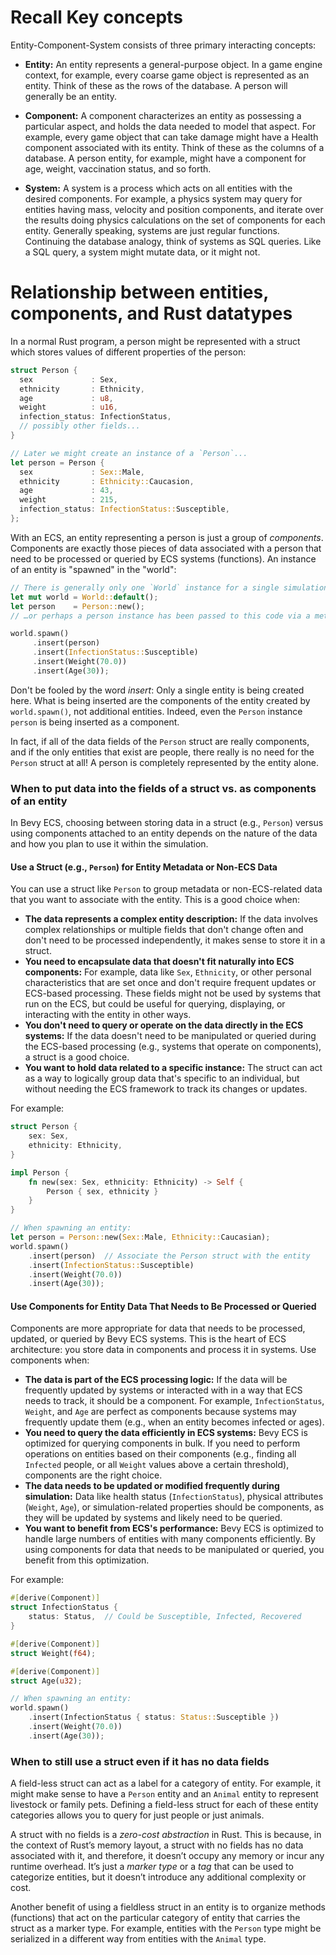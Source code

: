 # Recall Key concepts

Entity-Component-System consists of three primary interacting concepts:

 - **Entity:** An entity represents a general-purpose object. In a game engine context, for example, every coarse game object is represented as an entity. Think of these as the rows of the database. A person will generally be an entity. 

 - **Component:** A component characterizes an entity as possessing a particular aspect, and holds the data needed to model that aspect. For example, every game object that can take damage might have a Health component associated with its entity. Think of these as the columns of a database. A person entity, for example, might have a component for age, weight, vaccination status, and so forth. 

 - **System:** A system is a process which acts on all entities with the desired components. For example, a physics system may query for entities having mass, velocity and position components, and iterate over the results doing physics calculations on the set of components for each entity. Generally speaking, systems are just regular functions. Continuing the database analogy, think of systems as SQL queries. Like a SQL query, a system might mutate data, or it might not.

# Relationship between entities, components, and Rust datatypes

In a normal Rust program, a person might be represented with a struct which stores values of different properties of the person:

```rust
struct Person {
  sex             : Sex,
  ethnicity       : Ethnicity,
  age             : u8,
  weight          : u16,
  infection_status: InfectionStatus,
  // possibly other fields...
}

// Later we might create an instance of a `Person`...
let person = Person {
  sex             : Sex::Male,
  ethnicity       : Ethnicity::Caucasion,
  age             : 43,
  weight          : 215,
  infection_status: InfectionStatus::Susceptible,
};
```

With an ECS, an entity representing a person is just a group of *components*. Components are exactly those pieces of data associated with a person that need to be processed or queried by ECS systems (functions). An instance of an entity is "spawned" in the "world":

```rust
// There is generally only one `World` instance for a single simulation to which mutable access is given as necessary. 
let mut world = World::default();
let person    = Person::new(); 
// …or perhaps a person instance has been passed to this code via a method call.

world.spawn()
     .insert(person)
     .insert(InfectionStatus::Susceptible)
     .insert(Weight(70.0))
     .insert(Age(30));
```

Don't be fooled by the word *insert*: Only a single entity is being created here. What is being inserted are the components of the entity created by `world.spawn()`, not additional entities. Indeed, even the `Person` instance `person` is being inserted as a component.

In fact, if all of the data fields of the `Person` struct are really components, and if the only entities that exist are people, there really is no need for the `Person` struct at all! A person is completely represented by the entity alone.

### When to put data into the fields of a struct vs. as components of an entity

In Bevy ECS, choosing between storing data in a struct (e.g., `Person`) versus using components attached to an entity depends on the nature of the data and how you plan to use it within the simulation.

#### Use a Struct (e.g., `Person`) for Entity Metadata or Non-ECS Data

You can use a struct like `Person` to group metadata or non-ECS-related data that you want to associate with the entity. This is a good choice when:

- **The data represents a complex entity description:** If the data involves complex relationships or multiple fields that don't change often and don't need to be processed independently, it makes sense to store it in a struct.
- **You need to encapsulate data that doesn't fit naturally into ECS components:** For example, data like `Sex`, `Ethnicity`, or other personal characteristics that are set once and don't require frequent updates or ECS-based processing. These fields might not be used by systems that run on the ECS, but could be useful for querying, displaying, or interacting with the entity in other ways.
- **You don't need to query or operate on the data directly in the ECS systems:** If the data doesn't need to be manipulated or queried during the ECS-based processing (e.g., systems that operate on components), a struct is a good choice.
- **You want to hold data related to a specific instance:** The struct can act as a way to logically group data that's specific to an individual, but without needing the ECS framework to track its changes or updates.

For example:

```rust
struct Person {
    sex: Sex,
    ethnicity: Ethnicity,
}

impl Person {
    fn new(sex: Sex, ethnicity: Ethnicity) -> Self {
        Person { sex, ethnicity }
    }
}

// When spawning an entity:
let person = Person::new(Sex::Male, Ethnicity::Caucasian);
world.spawn()
    .insert(person)  // Associate the Person struct with the entity
    .insert(InfectionStatus::Susceptible)
    .insert(Weight(70.0))
    .insert(Age(30));
```



#### Use Components for Entity Data That Needs to Be Processed or Queried

Components are more appropriate for data that needs to be processed, updated, or queried by Bevy ECS systems. This is the heart of ECS architecture: you store data in components and process it in systems. Use components when:

- **The data is part of the ECS processing logic:** If the data will be frequently updated by systems or interacted with in a way that ECS needs to track, it should be a component. For example, `InfectionStatus`, `Weight`, and `Age` are perfect as components because systems may frequently update them (e.g., when an entity becomes infected or ages).
- **You need to query the data efficiently in ECS systems:** Bevy ECS is optimized for querying components in bulk. If you need to perform operations on entities based on their components (e.g., finding all `Infected` people, or all `Weight` values above a certain threshold), components are the right choice.
- **The data needs to be updated or modified frequently during simulation:** Data like health status (`InfectionStatus`), physical attributes (`Weight`, `Age`), or simulation-related properties should be components, as they will be updated by systems and likely need to be queried.
- **You want to benefit from ECS's performance:** Bevy ECS is optimized to handle large numbers of entities with many components efficiently. By using components for data that needs to be manipulated or queried, you benefit from this optimization.

For example:

```rust
#[derive(Component)]
struct InfectionStatus {
    status: Status,  // Could be Susceptible, Infected, Recovered
}

#[derive(Component)]
struct Weight(f64);

#[derive(Component)]
struct Age(u32);

// When spawning an entity:
world.spawn()
    .insert(InfectionStatus { status: Status::Susceptible })
    .insert(Weight(70.0))
    .insert(Age(30));
```



### When to still use a struct even if it has no data fields

A field-less struct can act as a label for a category of entity. For example, it might make sense to have a `Person` entity and an `Animal` entity to represent livestock or family pets. Defining a field-less struct for each of these entity categories allows you to query for just people or just animals. 

A struct with no fields is a *zero-cost abstraction* in Rust. This is because, in the context of Rust’s memory layout, a struct with no fields has no data associated with it, and therefore, it doesn’t occupy any memory or incur any runtime overhead. It’s just a *marker type* or a *tag* that can be used to categorize entities, but it doesn’t introduce any additional complexity or cost.

Another benefit of using a fieldless struct in an entity is to organize methods (functions) that act on the particular category of entity that carries the struct as a marker type. For example, entities with the `Person` type might be serialized in a different way from entities with the `Animal` type.

